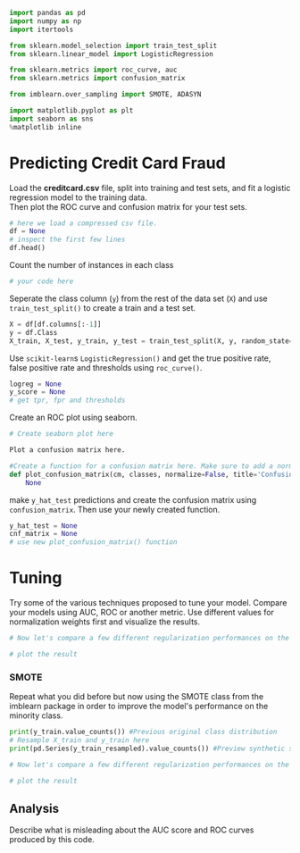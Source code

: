 

```python
import pandas as pd
import numpy as np
import itertools

from sklearn.model_selection import train_test_split
from sklearn.linear_model import LogisticRegression

from sklearn.metrics import roc_curve, auc
from sklearn.metrics import confusion_matrix

from imblearn.over_sampling import SMOTE, ADASYN

import matplotlib.pyplot as plt
import seaborn as sns
%matplotlib inline
```

# Predicting Credit Card Fraud
Load the **creditcard.csv** file, split into training and test sets, and fit a logistic regression model to the training data.  
Then plot the ROC curve and confusion matrix for your test sets.


```python
# here we load a compressed csv file.
df = None
# inspect the first few lines
df.head()
```

Count the number of instances in each class


```python
# your code here
```

Seperate the class column (`y`) from the rest of the data set (`X`) and use `train_test_split()` to create a train and a test set.


```python
X = df[df.columns[:-1]]
y = df.Class
X_train, X_test, y_train, y_test = train_test_split(X, y, random_state=0)
```

Use `scikit-learn`s `LogisticRegression()` and get the true positive rate, false positive rate and thresholds using `roc_curve()`.


```python
logreg = None
y_score = None
# get tpr, fpr and thresholds
```

Create an ROC plot using seaborn.


```python
# Create seaborn plot here
```


```python
Plot a confusion matrix here.
```


```python
#Create a function for a confusion matrix here. Make sure to add a normalization option
def plot_confusion_matrix(cm, classes, normalize=False, title='Confusion matrix', cmap=plt.cm.Blues):
    None
```

make `y_hat_test` predictions and create the confusion matrix using `confusion_matrix`. Then use your newly created function.


```python
y_hat_test = None
cnf_matrix = None
# use new plot_confusion_matrix() function
```

# Tuning 
Try some of the various techniques proposed to tune your model. Compare your models using AUC, ROC or another metric. Use different values for normalization weights first and visualize the results.


```python
# Now let's compare a few different regularization performances on the dataset:
```


```python
# plot the result
```

### SMOTE
Repeat what you did before but now using the SMOTE class from the imblearn package in order to improve the model's performance on the minority class.


```python
print(y_train.value_counts()) #Previous original class distribution
# Resample X_train and y_train here
print(pd.Series(y_train_resampled).value_counts()) #Preview synthetic sample class distribution
```


```python
# Now let's compare a few different regularization performances on the dataset using SMOTE
```


```python
# plot the result
```

## Analysis
Describe what is misleading about the AUC score and ROC curves produced by this code.
